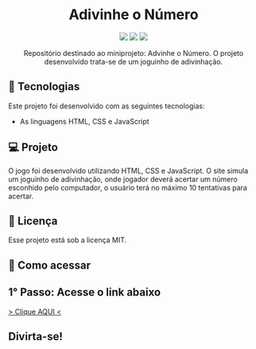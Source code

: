 <h1 align="center"> Adivinhe o Número </h1>

<p align="center">
    <img src="https://camo.githubusercontent.com/d63d473e728e20a286d22bb2226a7bf45a2b9ac6c72c59c0e61e9730bfe4168c/68747470733a2f2f696d672e736869656c64732e696f2f62616467652f48544d4c352d4533344632363f7374796c653d666f722d7468652d6261646765266c6f676f3d68746d6c35266c6f676f436f6c6f723d7768697465"/>
    <img src="https://camo.githubusercontent.com/3a0f693cfa032ea4404e8e02d485599bd0d192282b921026e89d271aaa3d7565/68747470733a2f2f696d672e736869656c64732e696f2f62616467652f435353332d3135373242363f7374796c653d666f722d7468652d6261646765266c6f676f3d63737333266c6f676f436f6c6f723d7768697465"/>
    <img src="https://camo.githubusercontent.com/9d07c04bdd98c662d5df9d4e1cc1de8446ffeaebca330feb161f1fb8e1188204/68747470733a2f2f696d672e736869656c64732e696f2f62616467652f4a6176615363726970742d4637444631453f7374796c653d666f722d7468652d6261646765266c6f676f3d6a617661736372697074266c6f676f436f6c6f723d626c61636b"/>
</p>

<p align="center">
Repositório destinado ao miniprojeto: Advinhe o Número. O projeto desenvolvido trata-se de um joguinho de adivinhação.
</p>

## 🚀 Tecnologias

Este projeto foi desenvolvido com as seguintes tecnologias:

- As linguagens HTML, CSS e JavaScript

## 💻 Projeto

O jogo foi desenvolvido utilizando HTML, CSS e JavaScript. O site simula um joguinho de adivinhação, onde jogador deverá acertar um número esconhido pelo computador, o usuário terá no máximo 10 tentativas para acertar.

## :memo: Licença

Esse projeto está sob a licença MIT.

## 🚀 Como acessar

## 1° Passo: Acesse o link abaixo
<a href="https://melquetrindade.github.io/front_end/adivinhe_num/ex6.html" target="_blank" rel="external"> > Clique AQUI < </a>

## Divirta-se!
